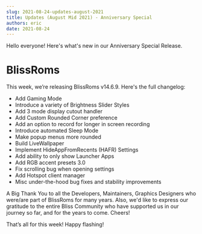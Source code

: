 ```yaml
---
slug: 2021-08-24-updates-august-2021
title: Updates (August Mid 2021) - Anniversary Special
authors: eric
date: 2021-08-24
---
```


Hello everyone! Here's what's new in our Anniversary Special Release.

# BlissRoms

This week, we’re releasing BlissRoms v14.6.9. Here's the full changelog:

- Add Gaming Mode
- Introduce a variety of Brightness Slider Styles
- Add 3 mode display cutout handler 
- Add Custom Rounded Corner preference
- Add an option to record for longer in screen recording
- Introduce automated Sleep Mode
- Make popup menus more rounded
- Build LiveWallpaper
- Implement HideAppFromRecents (HAFR) Settings
- Add ability to only show Launcher Apps
- Add RGB accent presets 3.0
- Fix scrolling bug when opening settings
- Add Hotspot client manager
- Misc under-the-hood bug fixes and stability improvements

A Big Thank You to all the Developers, Maintainers, Graphics Designers who were/are part of BlissRoms for many years. Also, we'd like to express our gratitude to the entire Bliss Community who have supported us in our journey so far, and for the years to come. Cheers!

That’s all for this week! Happy flashing!
